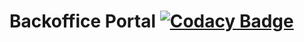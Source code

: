 # Backoffice Portal [![Codacy Badge](https://api.codacy.com/project/badge/Grade/bfc33a9e053b4798868ae54427fd4df9)](https://www.codacy.com/app/rajivpjs/BackOffice-Portal?utm_source=github.com&amp;utm_medium=referral&amp;utm_content=rajivpjs/BackOffice-Portal&amp;utm_campaign=Badge_Grade)